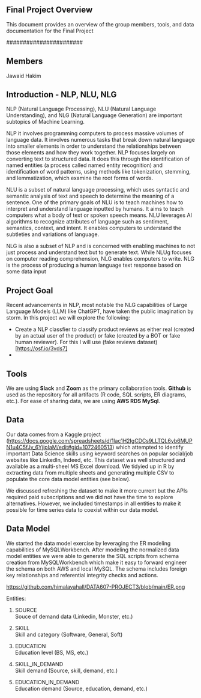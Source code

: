 ## Final Project Overview

This document provides an overview of the group members, tools, and data documentation for the Final Project

#######################

## Members

Jawaid Hakim 

## Introduction - NLP, NLU, NLG

NLP (Natural Language Processing), NLU (Natural Language Understanding), and NLG (Natural Language Generation) are important subtopics of Machine 
Learning. 

NLP it involves programming computers to process massive volumes of language data. It involves numerous tasks that break down natural language into 
smaller elements in order to understand the relationships between those elements and how they work together. NLP focuses largely on converting text to 
structured data. It does this through the identification of named entities (a process called named entity recognition) and identification of word 
patterns, using methods like tokenization, stemming, and lemmatization, which examine the root forms of words.

NLU is a subset of natural language processing, which uses syntactic and semantic analysis of text and speech to determine the meaning of a sentence. 
One of the primary goals of NLU is to teach machines how to interpret and understand language inputted by humans. It aims to teach computers what a 
body of text or spoken speech means. NLU leverages AI algorithms to recognize attributes of language such as sentiment, semantics, context, and intent. 
It enables computers to understand the subtleties and variations of language.

NLG is also a subset of NLP and is concerned with enabling machines to not just process and understand text but to generate text. While NLUg focuses on 
computer reading comprehension, NLG enables computers to write. NLG is the process of producing a human language text response based on some data input

## Project Goal

Recent advancements in NLP, most notable the NLG capabilities of Large Language Models (LLM) like ChatGPT, have taken the public imagination by storm. In this
project we will explore the following:

- Create a NLP classfier to classify product reviews as either real (created by an actual user of the product) or fake (created by a BOT or fake human 
reviewer). For this I will use (fake reviews dataset)[https://osf.io/3vds7]
- 

## Tools

We are using **Slack** and **Zoom** as the primary collaboration tools. **Github** is used as the repository for all artifacts (R code, SQL scripts, ER diagrams, etc.). For ease of sharing data, we are using **AWS RDS MySql**.

## Data

Our data comes from a Kaggle project (https://docs.google.com/spreadsheets/d/1lac1H2IgCDCs9LLTQL6yb6MUPN1u4C5fJv_6YjipIaM/edit#gid=1072460513) which attempted to identify important Data Science skills using keyword searches on popular social/job websites like LinkedIn, Indeed, etc. This dataset was well structured and available as a multi-sheel MS Excel download. We tidyied up in R by extracting data from multiple sheets and generating multiple CSV to populate the core data model entities (see below).  

We discussed refreshing the dataset to make it more current but the APIs required paid subscriptions and we did not have the time to explore alternatives. However, we included timestamps in all entities to make it possible for time series data to coexist within our data model.

## Data Model

We started the data model exercise by leveraging the ER modeling capabilities of MySQLWorkbench. After modeling the normalized data model entities we were able to generate the SQL scripts from schema creation from MySQLWorkbench which make it easy to forward engineer the schema on both AWS and local MySQL. The schema includes foreign key relationships and referential integrity checks and actions.  

https://github.com/himalayahall/DATA607-PROJECT3/blob/main/ER.png

Entities:

1. SOURCE  
    Souce of demand data (Linkedin, Monster, etc.)
    
3. SKILL  
    Skill and category (Software, General, Soft)
    
5. EDUCATION  
    Education level (BS, MS, etc.)
    
7. SKILL_IN_DEMAND  
    Skill demand (Source, skill, demand, etc.)
    
9. EDUCATION_IN_DEMAND  
    Education demand (Source, education, demand, etc.)

